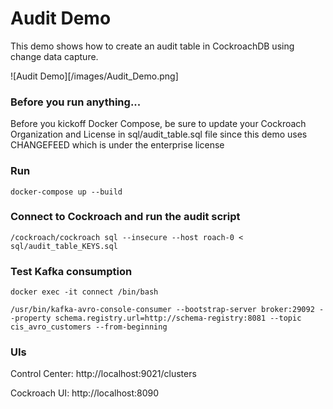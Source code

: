# Audit Demo

This demo shows how to create an audit table in CockroachDB using change data capture.

![Audit Demo][/images/Audit_Demo.png]

### Before you run anything...

Before you kickoff Docker Compose, be sure to update your Cockroach Organization and License in sql/audit_table.sql file since this demo uses CHANGEFEED which is under the enterprise license


### Run

`docker-compose up --build`

### Connect to Cockroach and run the audit script

`/cockroach/cockroach sql --insecure --host roach-0 < sql/audit_table_KEYS.sql`


### Test Kafka consumption

`docker exec -it connect /bin/bash`

`/usr/bin/kafka-avro-console-consumer --bootstrap-server broker:29092 --property schema.registry.url=http://schema-registry:8081 --topic cis_avro_customers --from-beginning`


### UIs

Control Center: http://localhost:9021/clusters

Cockroach UI: http://localhost:8090
